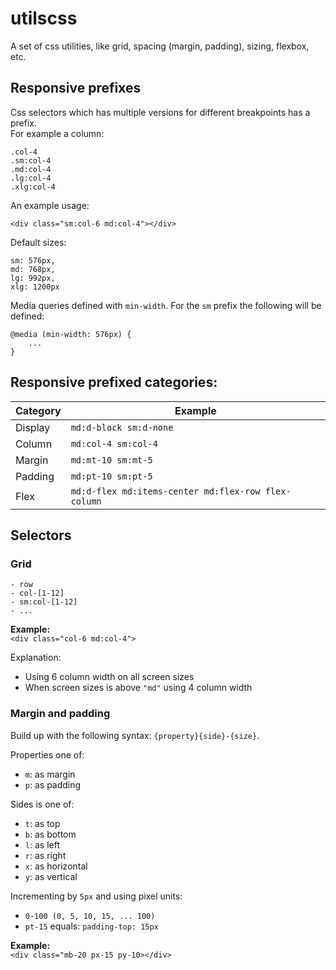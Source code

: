 # utilscss
A set of css utilities, like grid, spacing (margin, padding), sizing, flexbox, etc.

## Responsive prefixes
Css selectors which has multiple versions for different breakpoints has a prefix.   
For example a column:

```
.col-4
.sm:col-4
.md:col-4
.lg:col-4
.xlg:col-4
```
An example usage:

```
<div class="sm:col-6 md:col-4"></div>
```

Default sizes:

```
sm: 576px,
md: 768px,
lg: 992px,
xlg: 1200px
```

Media queries defined with `min-width`. For the `sm` prefix the following will be defined:
```
@media (min-width: 576px) {
    ...
}
```

## Responsive prefixed categories:

|Category | Example |
|-----|-------|
|Display|`md:d-block sm:d-none`|
|Column|`md:col-4 sm:col-4`|
|Margin|`md:mt-10 sm:mt-5`|
|Padding|`md:pt-10 sm:pt-5`|
|Flex|`md:d-flex md:items-center md:flex-row flex-column`|


## Selectors

### Grid
```
- row
- col-[1-12]
- sm:col-[1-12]
- ...
```

**Example:**  
`<div class="col-6 md:col-4">`

Explanation: 
 - Using 6 column width on all screen sizes
 - When screen sizes is above `"md"` using 4 column width

### Margin and padding
Build up with the following syntax: `{property}{side}-{size}`.

Properties one of:
- `m`: as margin
- `p`: as padding

Sides is one of:
- `t`: as top
- `b`: as bottom
- `l`: as left
- `r`: as right
- `x`: as horizontal
- `y`: as vertical

Incrementing by `5px` and using pixel units:
- `0-100 (0, 5, 10, 15, ... 100)`
- `pt-15` equals: `padding-top: 15px`

**Example:**  
`<div class="mb-20 px-15 py-10></div>`
